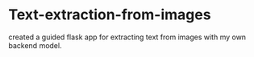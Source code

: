 # Text-extraction-from-images
created a guided flask app for extracting text from images with my own backend model.
